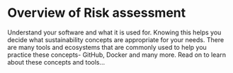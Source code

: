 # Overview of Risk assessment

Understand your software and what it is used for.
Knowing this helps you decide what sustainability concepts are appropriate for your needs.
There are many tools and ecosystems that are commonly used to help you practice these concepts- GitHub, Docker and many more.
Read on to learn about these concepts and tools…
